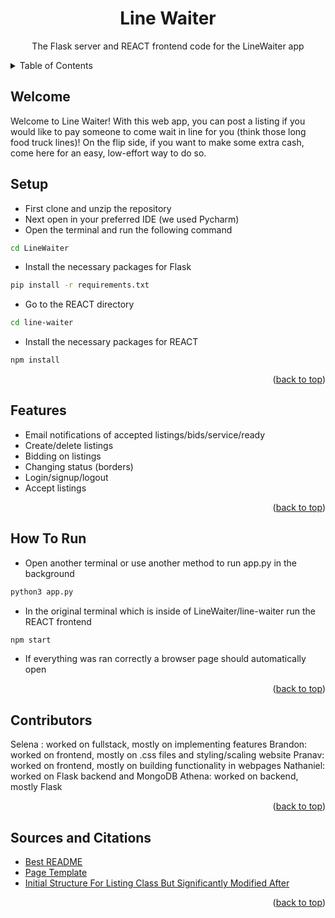 <h1 align="center">Line Waiter</h1>

  <p align="center">
    The Flask server and REACT frontend code for the LineWaiter app
  </p>
</div>



<!-- TABLE OF CONTENTS -->
<details>
  <summary>Table of Contents</summary>
  <ol>
    <li><a href="#welcome">Welcome</a></li>
    <li><a href="#setup">Setup</a></li>
    <li><a href="#features">Features</a></li>
    <li><a href="#how-to-run">How To Run</a></li>
    <li><a href="#contributors">Contributors</a></li>
    <li><a href="#sources-and-citations">Sources and Citations</a></li>
  </ol>
</details>


<!-- WELCOME -->
## Welcome

Welcome to Line Waiter! With this web app, you can post a listing if you would like to pay someone to come wait in line for you (think those long food truck lines)! On the flip side, if you want to make some extra cash, come here for an easy, low-effort way to do so.

<!-- SETUP -->
## Setup

* First clone and unzip the repository
* Next open in your preferred IDE (we used Pycharm)
* Open the terminal and run the following command
```sh
cd LineWaiter
```
* Install the necessary packages for Flask
```sh
pip install -r requirements.txt
```
* Go to the REACT directory
```sh
cd line-waiter
```
* Install the necessary packages for REACT
```sh
npm install
```

<p align="right">(<a href="#top">back to top</a>)</p>

<!-- FEATURES -->
## Features

* Email notifications of accepted listings/bids/service/ready
* Create/delete listings
* Bidding on listings
* Changing status (borders)
* Login/signup/logout
* Accept listings

<p align="right">(<a href="#top">back to top</a>)</p>

<!-- HOW TO RUN -->
## How To Run

* Open another terminal or use another method to run app.py in the background
```sh
python3 app.py
```
* In the original terminal which is inside of LineWaiter/line-waiter run the REACT frontend
```sh
npm start
```
* If everything was ran correctly a browser page should automatically open

<p align="right">(<a href="#top">back to top</a>)</p>

<!-- CONTRIBUTORS -->
## Contributors

Selena : worked on fullstack, mostly on implementing features
Brandon: worked on frontend, mostly on .css files and styling/scaling website
Pranav: worked on frontend, mostly on building functionality in webpages
Nathaniel: worked on Flask backend and MongoDB
Athena: worked on backend, mostly Flask

<p align="right">(<a href="#top">back to top</a>)</p>

<!-- SOURCES AND CITATIONS -->
## Sources and Citations

* [Best README](https://github.com/othneildrew/Best-README-Template)
* [Page Template](https://www.youtube.com/watch?v=kghwFYOJiNg)
* [Initial Structure For Listing Class But Significantly Modified After](https://www.youtube.com/watch?v=lfm_Hu0hEms&t=197s)

<p align="right">(<a href="#top">back to top</a>)</p>
